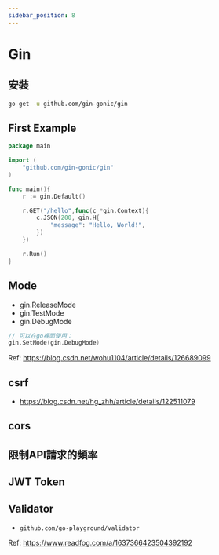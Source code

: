 ```yaml
---
sidebar_position: 8
---
```

<!-- https://ithelp.ithome.com.tw/articles/10243831 -->
# Gin
## 安裝
```bash
go get -u github.com/gin-gonic/gin
```

## First Example
```go
package main

import (
    "github.com/gin-gonic/gin"
)

func main(){
    r := gin.Default()

    r.GET("/hello",func(c *gin.Context){
        c.JSON(200, gin.H{
            "message": "Hello, World!",
        })
    })

    r.Run()
}
```

## Mode
- gin.ReleaseMode
- gin.TestMode
- gin.DebugMode

```go
// 可以在go裡面使用：
gin.SetMode(gin.DebugMode)
```
Ref: https://blog.csdn.net/wohu1104/article/details/126689099

## csrf
- https://blog.csdn.net/hg_zhh/article/details/122511079

## cors

## 限制API請求的頻率

## JWT Token

## Validator
- `github.com/go-playground/validator`

Ref: https://www.readfog.com/a/1637366423504392192
